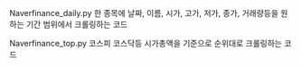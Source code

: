 
Naverfinance_daily.py 한 종목에 날짜, 이름, 시가, 고가, 저가, 종가, 거래량등을 원하는 기간 범위에서 크롤링하는 코드



Naverfinance_top.py 코스피 코스닥등 시가총액을 기준으로 순위대로 크롤링하는 코드
